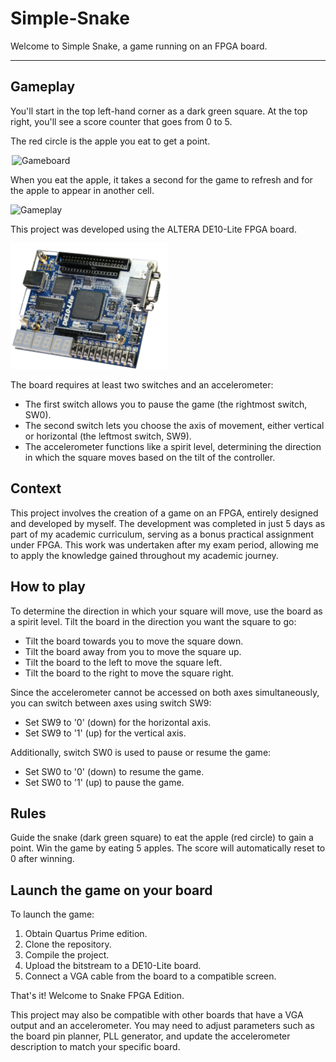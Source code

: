 # Simple-Snake

Welcome to Simple Snake, a game running on an FPGA board.

--- 

## Gameplay
You'll start in the top left-hand corner as a dark green square.
At the top right, you'll see a score counter that goes from 0 to 5.

The red circle is the apple you eat to get a point.

<div style="width: 100%; max-width: 500px; margin: auto;">
  <img src="README/StartGame.png" alt="Gameboard" style="max-width: 50%; height: auto;"/>
</div>

When you eat the apple, it takes a second for the game to refresh and for the apple to appear in another cell.

<img src="README/InGame.png" alt="Gameplay" style="max-width: 50%; height: auto;"/>

This project was developed using the ALTERA DE10-Lite FPGA board.

<img src="README/DE10Lite.png" alt="Altera Board - DE10-Lite" style="max-width: 50%; height: auto;"/>

The board requires at least two switches and an accelerometer:

- The first switch allows you to pause the game (the rightmost switch, SW0).
- The second switch lets you choose the axis of movement, either vertical or horizontal (the leftmost switch, SW9).
- The accelerometer functions like a spirit level, determining the direction in which the square moves based on the tilt of the controller.


## Context

This project involves the creation of a game on an FPGA, entirely designed and developed by myself. 
The development was completed in just 5 days as part of my academic curriculum, serving as a bonus practical assignment under FPGA.
This work was undertaken after my exam period, allowing me to apply the knowledge gained throughout my academic journey.

## How to play

To determine the direction in which your square will move, use the board as a spirit level. Tilt the board in the direction you want the square to go:

- Tilt the board towards you to move the square down.
- Tilt the board away from you to move the square up.
- Tilt the board to the left to move the square left.
- Tilt the board to the right to move the square right.


Since the accelerometer cannot be accessed on both axes simultaneously, you can switch between axes using switch SW9:

- Set SW9 to '0' (down) for the horizontal axis.
- Set SW9 to '1' (up) for the vertical axis.

Additionally, switch SW0 is used to pause or resume the game:

- Set SW0 to '0' (down) to resume the game.
- Set SW0 to '1' (up) to pause the game.


## Rules
Guide the snake (dark green square) to eat the apple (red circle) to gain a point.
Win the game by eating 5 apples.
The score will automatically reset to 0 after winning.

## Launch the game on your board

To launch the game:

1. Obtain Quartus Prime edition. 
2. Clone the repository. 
3. Compile the project. 
4. Upload the bitstream to a DE10-Lite board. 
5. Connect a VGA cable from the board to a compatible screen.

That's it! Welcome to Snake FPGA Edition.

This project may also be compatible with other boards that have a VGA output and an accelerometer. 
You may need to adjust parameters such as the board pin planner, PLL generator, and update the accelerometer description to match your specific board.